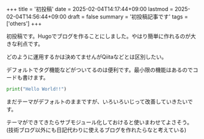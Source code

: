 +++
title = '初投稿'
date = 2025-02-04T14:17:44+09:00
lastmod = 2025-02-04T14:56:44+09:00
draft = false
summary = '初投稿記事です'
tags = ['others']
+++

初投稿です。Hugoでブログを作ることにしました。やはり簡単に作れるのが大きな利点です。

どのように運用するかは決めてませんがQiitaなどとは区別したい。

デフォルトでタグ機能などがついてるのは便利です。最小限の機能はあるのでコードも書けます。

```py
print("Hello World!!")
```

まだテーマがデフォルトのままですが、いろいろいじって改善していきたいです。

テーマができてきたらサブモジュール化しておけると使いまわせてよさそう。(技術ブログ以外にも日記代わりに使えるブログを作れたらなと考えている)